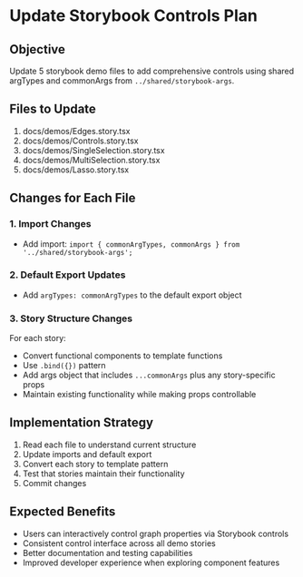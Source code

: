 # Update Storybook Controls Plan

## Objective
Update 5 storybook demo files to add comprehensive controls using shared argTypes and commonArgs from `../shared/storybook-args`.

## Files to Update
1. docs/demos/Edges.story.tsx
2. docs/demos/Controls.story.tsx
3. docs/demos/SingleSelection.story.tsx
4. docs/demos/MultiSelection.story.tsx
5. docs/demos/Lasso.story.tsx

## Changes for Each File

### 1. Import Changes
- Add import: `import { commonArgTypes, commonArgs } from '../shared/storybook-args';`

### 2. Default Export Updates
- Add `argTypes: commonArgTypes` to the default export object

### 3. Story Structure Changes
For each story:
- Convert functional components to template functions
- Use `.bind({})` pattern
- Add args object that includes `...commonArgs` plus any story-specific props
- Maintain existing functionality while making props controllable

## Implementation Strategy
1. Read each file to understand current structure
2. Update imports and default export
3. Convert each story to template pattern
4. Test that stories maintain their functionality
5. Commit changes

## Expected Benefits
- Users can interactively control graph properties via Storybook controls
- Consistent control interface across all demo stories  
- Better documentation and testing capabilities
- Improved developer experience when exploring component features